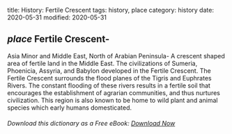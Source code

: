 title: History: Fertile Crescent
tags: history, place
category: history
date: 2020-05-31
modified: 2020-05-31

## _place_  Fertile Crescent-
Asia Minor and Middle East, North of Arabian
Peninsula-
A crescent shaped area of fertile land in the Middle
East.  The civilizations of Sumeria, Phoenicia, Assyria, and Babylon
developed in the Fertile Crescent.   The Fertile Crescent surrounds the
flood planes of the Tigris and Euphrates Rivers.   The constant
flooding of these rivers results in a fertile soil that encourages the
establishment of agrarian communities, and thus nurtures civilization.
This region is also known to be home to wild plant and animal species
which early humans domesticated.


###### Download *this* dictionary as a Free eBook: [Download Now]({static}static/SerfHistoryDictionary.pdf)

